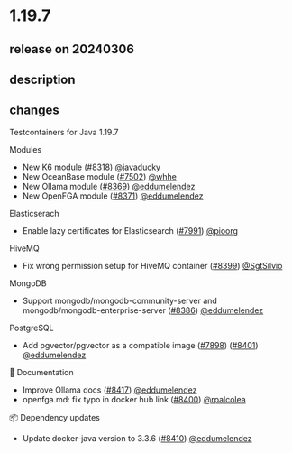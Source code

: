 # 1.19.7

## release on 20240306

## description

## changes

Testcontainers for Java 1.19.7

Modules

* New K6 module (<a class="issue-link js-issue-link" data-error-text="Failed to load title" data-id="2135282014" data-permission-text="Title is private" data-url="https://github.com/testcontainers/testcontainers-java/issues/8318" data-hovercard-type="pull_request" data-hovercard-url="/testcontainers/testcontainers-java/pull/8318/hovercard" href="https://github.com/testcontainers/testcontainers-java/pull/8318">#8318</a>) <a class="user-mention notranslate" data-hovercard-type="user" data-hovercard-url="/users/javaducky/hovercard" data-octo-click="hovercard-link-click" data-octo-dimensions="link_type:self" href="https://github.com/javaducky">@javaducky</a>
* New OceanBase module (<a class="issue-link js-issue-link" data-error-text="Failed to load title" data-id="1883369005" data-permission-text="Title is private" data-url="https://github.com/testcontainers/testcontainers-java/issues/7502" data-hovercard-type="pull_request" data-hovercard-url="/testcontainers/testcontainers-java/pull/7502/hovercard" href="https://github.com/testcontainers/testcontainers-java/pull/7502">#7502</a>) <a class="user-mention notranslate" data-hovercard-type="user" data-hovercard-url="/users/whhe/hovercard" data-octo-click="hovercard-link-click" data-octo-dimensions="link_type:self" href="https://github.com/whhe">@whhe</a>
* New Ollama module (<a class="issue-link js-issue-link" data-error-text="Failed to load title" data-id="2151923970" data-permission-text="Title is private" data-url="https://github.com/testcontainers/testcontainers-java/issues/8369" data-hovercard-type="pull_request" data-hovercard-url="/testcontainers/testcontainers-java/pull/8369/hovercard" href="https://github.com/testcontainers/testcontainers-java/pull/8369">#8369</a>) <a class="user-mention notranslate" data-hovercard-type="user" data-hovercard-url="/users/eddumelendez/hovercard" data-octo-click="hovercard-link-click" data-octo-dimensions="link_type:self" href="https://github.com/eddumelendez">@eddumelendez</a>
* New OpenFGA module (<a class="issue-link js-issue-link" data-error-text="Failed to load title" data-id="2152967089" data-permission-text="Title is private" data-url="https://github.com/testcontainers/testcontainers-java/issues/8371" data-hovercard-type="pull_request" data-hovercard-url="/testcontainers/testcontainers-java/pull/8371/hovercard" href="https://github.com/testcontainers/testcontainers-java/pull/8371">#8371</a>) <a class="user-mention notranslate" data-hovercard-type="user" data-hovercard-url="/users/eddumelendez/hovercard" data-octo-click="hovercard-link-click" data-octo-dimensions="link_type:self" href="https://github.com/eddumelendez">@eddumelendez</a>

Elasticserach

* Enable lazy certificates for Elasticsearch (<a class="issue-link js-issue-link" data-error-text="Failed to load title" data-id="2052702234" data-permission-text="Title is private" data-url="https://github.com/testcontainers/testcontainers-java/issues/7991" data-hovercard-type="pull_request" data-hovercard-url="/testcontainers/testcontainers-java/pull/7991/hovercard" href="https://github.com/testcontainers/testcontainers-java/pull/7991">#7991</a>) <a class="user-mention notranslate" data-hovercard-type="user" data-hovercard-url="/users/pioorg/hovercard" data-octo-click="hovercard-link-click" data-octo-dimensions="link_type:self" href="https://github.com/pioorg">@pioorg</a>

HiveMQ

* Fix wrong permission setup for HiveMQ container (<a class="issue-link js-issue-link" data-error-text="Failed to load title" data-id="2158655253" data-permission-text="Title is private" data-url="https://github.com/testcontainers/testcontainers-java/issues/8399" data-hovercard-type="pull_request" data-hovercard-url="/testcontainers/testcontainers-java/pull/8399/hovercard" href="https://github.com/testcontainers/testcontainers-java/pull/8399">#8399</a>) <a class="user-mention notranslate" data-hovercard-type="user" data-hovercard-url="/users/SgtSilvio/hovercard" data-octo-click="hovercard-link-click" data-octo-dimensions="link_type:self" href="https://github.com/SgtSilvio">@SgtSilvio</a>

MongoDB

* Support mongodb/mongodb-community-server and mongodb/mongodb-enterprise-server (<a class="issue-link js-issue-link" data-error-text="Failed to load title" data-id="2157742737" data-permission-text="Title is private" data-url="https://github.com/testcontainers/testcontainers-java/issues/8386" data-hovercard-type="pull_request" data-hovercard-url="/testcontainers/testcontainers-java/pull/8386/hovercard" href="https://github.com/testcontainers/testcontainers-java/pull/8386">#8386</a>) <a class="user-mention notranslate" data-hovercard-type="user" data-hovercard-url="/users/eddumelendez/hovercard" data-octo-click="hovercard-link-click" data-octo-dimensions="link_type:self" href="https://github.com/eddumelendez">@eddumelendez</a>

PostgreSQL

* Add pgvector/pgvector as a compatible image (<a class="issue-link js-issue-link" data-error-text="Failed to load title" data-id="2019348830" data-permission-text="Title is private" data-url="https://github.com/testcontainers/testcontainers-java/issues/7898" data-hovercard-type="pull_request" data-hovercard-url="/testcontainers/testcontainers-java/pull/7898/hovercard" href="https://github.com/testcontainers/testcontainers-java/pull/7898">#7898</a>) (<a class="issue-link js-issue-link" data-error-text="Failed to load title" data-id="2159911319" data-permission-text="Title is private" data-url="https://github.com/testcontainers/testcontainers-java/issues/8401" data-hovercard-type="pull_request" data-hovercard-url="/testcontainers/testcontainers-java/pull/8401/hovercard" href="https://github.com/testcontainers/testcontainers-java/pull/8401">#8401</a>) <a class="user-mention notranslate" data-hovercard-type="user" data-hovercard-url="/users/eddumelendez/hovercard" data-octo-click="hovercard-link-click" data-octo-dimensions="link_type:self" href="https://github.com/eddumelendez">@eddumelendez</a>

📖 Documentation

* Improve Ollama docs (<a class="issue-link js-issue-link" data-error-text="Failed to load title" data-id="2167449962" data-permission-text="Title is private" data-url="https://github.com/testcontainers/testcontainers-java/issues/8417" data-hovercard-type="pull_request" data-hovercard-url="/testcontainers/testcontainers-java/pull/8417/hovercard" href="https://github.com/testcontainers/testcontainers-java/pull/8417">#8417</a>) <a class="user-mention notranslate" data-hovercard-type="user" data-hovercard-url="/users/eddumelendez/hovercard" data-octo-click="hovercard-link-click" data-octo-dimensions="link_type:self" href="https://github.com/eddumelendez">@eddumelendez</a>
* openfga.md: fix typo in docker hub link (<a class="issue-link js-issue-link" data-error-text="Failed to load title" data-id="2159615364" data-permission-text="Title is private" data-url="https://github.com/testcontainers/testcontainers-java/issues/8400" data-hovercard-type="pull_request" data-hovercard-url="/testcontainers/testcontainers-java/pull/8400/hovercard" href="https://github.com/testcontainers/testcontainers-java/pull/8400">#8400</a>) <a class="user-mention notranslate" data-hovercard-type="user" data-hovercard-url="/users/rpalcolea/hovercard" data-octo-click="hovercard-link-click" data-octo-dimensions="link_type:self" href="https://github.com/rpalcolea">@rpalcolea</a>

📦 Dependency updates

* Update docker-java version to 3.3.6 (<a class="issue-link js-issue-link" data-error-text="Failed to load title" data-id="2162192297" data-permission-text="Title is private" data-url="https://github.com/testcontainers/testcontainers-java/issues/8410" data-hovercard-type="pull_request" data-hovercard-url="/testcontainers/testcontainers-java/pull/8410/hovercard" href="https://github.com/testcontainers/testcontainers-java/pull/8410">#8410</a>) <a class="user-mention notranslate" data-hovercard-type="user" data-hovercard-url="/users/eddumelendez/hovercard" data-octo-click="hovercard-link-click" data-octo-dimensions="link_type:self" href="https://github.com/eddumelendez">@eddumelendez</a>


